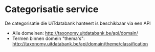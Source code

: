 ---
---

# Categorisatie service

De categorisatie die UiTdatabank hanteert is beschikbaar via een API

* Alle domeinen: http://taxonomy.uitdatabank.be/api/domain/
* Termen binnen domein "thema's": http://taxonomy.uitdatabank.be/api/domain/theme/classification
